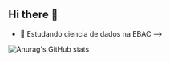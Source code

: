 ## Hi there 👋

- 🌱 Estudando ciencia de dados na EBAC
-->

![Anurag's GitHub stats](https://github-readme-stats.vercel.app/api?username=matheustakitani&show_icons=true&theme=dark)

